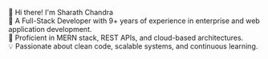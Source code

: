 👋 Hi there! I'm Sharath Chandra  
🚀 A Full-Stack Developer with 9+ years of experience in enterprise and web application development.  
🌟 Proficient in MERN stack, REST APIs, and cloud-based architectures.  
💡 Passionate about clean code, scalable systems, and continuous learning.
